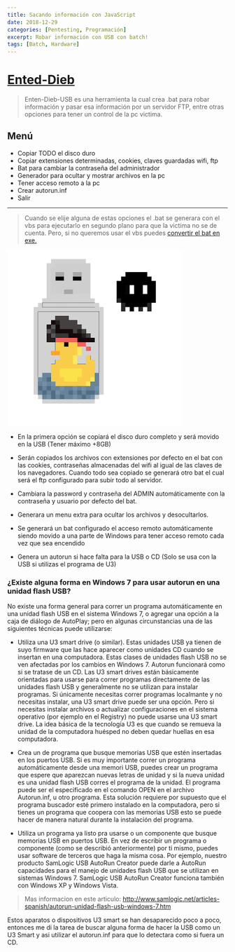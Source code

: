 ```yaml
---
title: Sacando información con JavaScript
date: 2018-12-29
categories: [Pentesting, Programación]
excerpt: Robar información con USB con batch!
tags: [Batch, Hardware]
---
```


# [Ented-Dieb](https://github.com/Sstandby/Enten-Dieb-USB)

> Enten-Dieb-USB es una herramienta la cual crea .bat para robar información y pasar esa información por un servidor FTP, entre otras opciones para tener un control de la pc victima.  

## Menú

 - Copiar TODO el disco duro
 - Copiar extensiones determinadas, cookies, claves guardadas wifi, ftp
 - Bat para cambiar la contraseña del administrador
 - Generador para ocultar y mostrar archivos en la pc
 - Tener acceso remoto a la pc
 - Crear autorun.inf
 - Salir

-------

> Cuando se elije alguna de estas opciones el .bat se generara con el vbs para ejecutarlo en segundo plano para que la victima no se de cuenta. Pero, si no queremos usar el vbs puedes [convertir el bat en exe.](https://www.softzone.es/2017/09/16/como-convertir-archivos-bat-a-exe-en-windows/)

![ed-usb](/assets/img/post/01/ed-usb.gif)

- En la primera opción se copiará el disco duro completo y será movido en la USB (Tener máximo +8GB)  
- Serán copiados los archivos con extensiones por defecto en el bat con las cookies, contraseñas almacenadas del wifi al igual de las claves de los navegadores. Cuando todo sea copiado se generará otro bat el cual será el ftp configurado para subir todo al servidor.
- Cambiara la password y contraseña del ADMIN automáticamente con la contraseña y usuario por defecto del bat.  

- Generara un menu extra para ocultar los archivos y desocultarlos.

- Se generará un bat configurado el acceso remoto automáticamente siendo movido a una parte de Windows para tener acceso remoto cada vez que sea encendido

- Genera un autorun si hace falta para la USB o CD (Solo se usa con la USB si utilizas el programa de U3)

### ¿Existe alguna forma en Windows 7 para usar autorun en una unidad flash USB?


No existe una forma general para correr un programa automáticamente en una unidad flash USB en el sistema Windows 7, o agregar una opción a la caja de diálogo de AutoPlay; pero en algunas circunstancias una de las siguientes técnicas puede utilizarse:  
  

- Utiliza una U3 smart drive (o similar). Estas unidades USB ya tienen de suyo firmware que las hace aparecer como unidades CD cuando se insertan en una computadora. Estas clases de unidades flash USB no se ven afectadas por los cambios en Windows 7. Autorun funcionará como si se tratase de un CD. Las U3 smart drives están básicamente orientadas para usarse para correr programas directamente de las unidades flash USB y generalmente no se utilizan para instalar programas. Si únicamente necesitas correr programas localmante y no necesitas instalar, una U3 smart drive puede ser una opción. Pero si necesitas instalar archivos o actualizar configuraciones en el sistema operativo (por ejemplo en el Registry) no puede usarse una U3 smart drive. La idea básica de la tecnología U3 es que cuando se remueva la unidad de la computadora huésped no deben quedar huellas en esa computadora.  
  

- Crea un de programa que busque memorias USB que estén insertadas en los puertos USB. Si es muy importante correr un programa automáticamente desde una memori USB, puedes crear un programa que espere que aparezcan nuevas letras de unidad y si la nueva unidad es una unidad flash USB corres el programa de la unidad. El programa puede ser el especificado en el comando OPEN en el archivo Autorun.inf, u otro programa. Esta solución requiere por supuesto que el programa buscador esté primero instalado en la computadora, pero si tienes un programa que coopera con las memorias USB esto se puede hacer de manera natural durante la instalación del programa.  
  

- Utiliza un programa ya listo pra usarse o un componente que busque memorias USB en puertos USB. En vez de escribir un programa o componente (como se describió anteriormente) por ti mismo, puedes usar software de terceros que haga la misma cosa. Por ejemplo, nuestro producto SamLogic USB AutoRun Creator puede darle a AutoRun capacidades para el manejo de unidades flash USB que se utilizan en sistemas Windows 7. SamLogic USB AutoRun Creator funciona también con Windows XP y Windows Vista.  
  

> Mas informacion en este articulo: http://www.samlogic.net/articles-spanish/autorun-unidad-flash-usb-windows-7.htm
  

Estos aparatos o dispositivos U3 smart se han desaparecido poco a poco, entonces me di la tarea de buscar alguna forma de hacer la USB como un U3 Smart y asi utilizar el autorun.inf para que lo detectara como si fuera un CD.  
